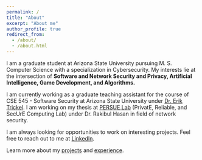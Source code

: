 ```yaml
---
permalink: /
title: "About"
excerpt: "About me"
author_profile: true
redirect_from:
  - /about/
  - /about.html
---
```


I am a graduate student at Arizona State University pursuing M. S. Computer Science with a specialization in Cybersecurity. My interests lie at the intersection of **Software and Network Security and Privacy, Artificial Intelligence, Game Development, and Algorithms.**

I am currently working as a graduate teaching assistant for the course of CSE 545 - Software Security at Arizona State University under [Dr. Erik Trickel](https://www.trickel.com/). I am working on my thesis at [PERSUE Lab](https://persue-lab-asu.github.io/) (PrivatE, Reliable, and SecUrE Computing Lab) under Dr. Rakibul Hasan in field of network security.

I am always looking for opportunities to work on interesting projects. Feel free to reach out to me at [LinkedIn](https://www.linkedin.com/in/aastha-rastogi/).

Learn more about my [projects](/projects) and [experience](/cv).
